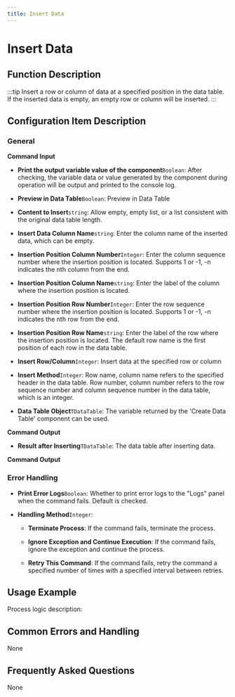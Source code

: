 ```yaml
---
title: Insert Data
---
```


# Insert Data

## Function Description

:::tip 
Insert a row or column of data at a specified position in the data table. If the inserted data is empty, an empty row or column will be inserted.
:::

## Configuration Item Description

### General

**Command Input**

- **Print the output variable value of the component**`Boolean`: After checking, the variable data or value generated by the component during operation will be output and printed to the console log.

- **Preview in Data Table**`Boolean`: Preview in Data Table

- **Content to Insert**`string`: Allow empty, empty list, or a list consistent with the original data table length.

- **Insert Data Column Name**`string`: Enter the column name of the inserted data, which can be empty.

- **Insertion Position Column Number**`Integer`: Enter the column sequence number where the insertion position is located. Supports 1 or -1, -n indicates the nth column from the end.

- **Insertion Position Column Name**`string`: Enter the label of the column where the insertion position is located.

- **Insertion Position Row Number**`Integer`: Enter the row sequence number where the insertion position is located. Supports 1 or -1, -n indicates the nth row from the end.

- **Insertion Position Row Name**`string`: Enter the label of the row where the insertion position is located. The default row name is the first position of each row in the data table.

- **Insert Row/Column**`Integer`: Insert data at the specified row or column

- **Insert Method**`Integer`: Row name, column name refers to the specified header in the data table. Row number, column number refers to the row sequence number and column sequence number in the data table, which is an integer.

- **Data Table Object**`TDataTable`: The variable returned by the 'Create Data Table' component can be used.


**Command Output**

- **Result after Inserting**`TDataTable`: The data table after inserting data.


**Command Output**

### Error Handling

- **Print Error Logs**`Boolean`: Whether to print error logs to the "Logs" panel when the command fails. Default is checked. 

- **Handling Method**`Integer`:

    - **Terminate Process**: If the command fails, terminate the process.

    - **Ignore Exception and Continue Execution**: If the command fails, ignore the exception and continue the process.

    - **Retry This Command**: If the command fails, retry the command a specified number of times with a specified interval between retries.

## Usage Example

Process logic description:

## Common Errors and Handling

None

## Frequently Asked Questions

None

